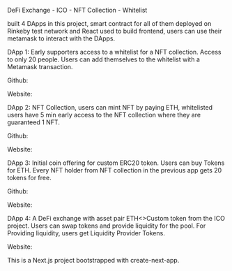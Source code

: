 
DeFi Exchange - ICO - NFT Collection - Whitelist

built 4 DApps in this project, smart contract for all of them deployed on Rinkeby test network and React used to build frontend, users can use their metamask to interact with the DApps.

DApp 1: Early supporters access to a whitelist for a NFT collection. Access to only 20 people. Users can add themselves to the whitelist with a Metamask transaction.

Github:

Website:

DApp 2: NFT Collection, users can mint NFT by paying ETH, whitelisted users have 5 min early access to the NFT collection where they are guaranteed 1 NFT.

Github:

Website:

DApp 3: Initial coin offering for custom ERC20 token. Users can buy Tokens for ETH. Every NFT holder from NFT collection in the previous app gets 20 tokens for free.

Github:

Website:

DApp 4: A DeFi exchange with asset pair ETH<>Custom token from the ICO project. Users can swap tokens and provide liquidity for the pool. For Providing liquidity, users get Liquidity Provider Tokens.

Website:

This is a Next.js project bootstrapped with create-next-app.
